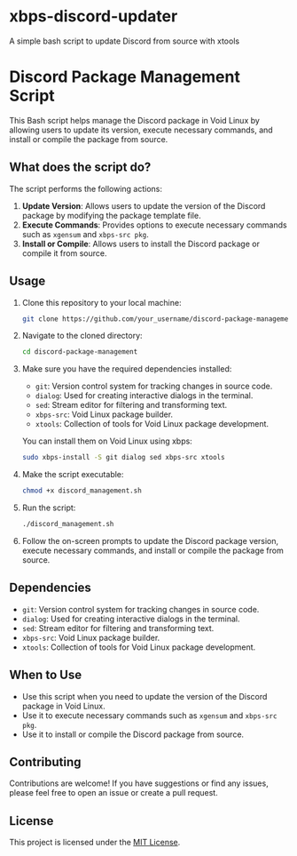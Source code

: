 # xbps-discord-updater
A simple bash script to update Discord from source with xtools

# Discord Package Management Script

This Bash script helps manage the Discord package in Void Linux by allowing users to update its version, execute necessary commands, and install or compile the package from source.

## What does the script do?

The script performs the following actions:

1. **Update Version**: Allows users to update the version of the Discord package by modifying the package template file.
2. **Execute Commands**: Provides options to execute necessary commands such as `xgensum` and `xbps-src pkg`.
3. **Install or Compile**: Allows users to install the Discord package or compile it from source.

## Usage

1. Clone this repository to your local machine:

    ```bash
    git clone https://github.com/your_username/discord-package-management.git
    ```

2. Navigate to the cloned directory:

    ```bash
    cd discord-package-management
    ```

3. Make sure you have the required dependencies installed:

    - `git`: Version control system for tracking changes in source code.
    - `dialog`: Used for creating interactive dialogs in the terminal.
    - `sed`: Stream editor for filtering and transforming text.
    - `xbps-src`: Void Linux package builder.
    - `xtools`: Collection of tools for Void Linux package development.

    You can install them on Void Linux using xbps:

    ```bash
    sudo xbps-install -S git dialog sed xbps-src xtools
    ```

4. Make the script executable:

    ```bash
    chmod +x discord_management.sh
    ```

5. Run the script:

    ```bash
    ./discord_management.sh
    ```

6. Follow the on-screen prompts to update the Discord package version, execute necessary commands, and install or compile the package from source.

## Dependencies

- `git`: Version control system for tracking changes in source code.
- `dialog`: Used for creating interactive dialogs in the terminal.
- `sed`: Stream editor for filtering and transforming text.
- `xbps-src`: Void Linux package builder.
- `xtools`: Collection of tools for Void Linux package development.

## When to Use

- Use this script when you need to update the version of the Discord package in Void Linux.
- Use it to execute necessary commands such as `xgensum` and `xbps-src pkg`.
- Use it to install or compile the Discord package from source.

## Contributing

Contributions are welcome! If you have suggestions or find any issues, please feel free to open an issue or create a pull request.

## License

This project is licensed under the [MIT License](LICENSE).
